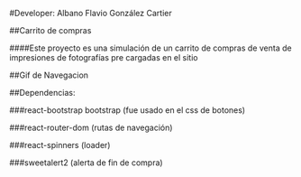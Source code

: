 #Developer: Albano Flavio González Cartier

##Carrito de compras

####Este proyecto es una simulación de un carrito de compras de venta de impresiones de fotografías pre cargadas en el sitio

##Gif de Navegacion



##Dependencias:

###react-bootstrap bootstrap (fue usado en el css de botones)

###react-router-dom (rutas de navegación)

###react-spinners (loader)

###sweetalert2 (alerta de fin de compra)